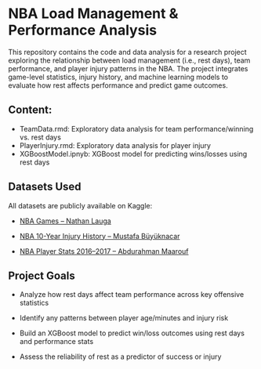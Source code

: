 # NBA Load Management & Performance Analysis

This repository contains the code and data analysis for a research project exploring the relationship between load management (i.e., rest days), team performance, and player injury patterns in the NBA. The project integrates game-level statistics, injury history, and machine learning models to evaluate how rest affects performance and predict game outcomes.

## Content:
* TeamData.rmd: Exploratory data analysis for team performance/winning vs. rest days
* PlayerInjury.rmd: Exploratory data analysis for player injury
* XGBoostModel.ipnyb: XGBoost model for predicting wins/losses using rest days

## Datasets Used
All datasets are publicly available on Kaggle:

* [NBA Games – Nathan Lauga](https://www.kaggle.com/datasets/nathanlauga/nba-games) 

* [NBA 10-Year Injury History – Mustafa Büyüknacar](https://www.kaggle.com/datasets/buyuknacar/active-nba-players-10-year-injury-history) 

* [NBA Player Stats 2016–2017 – Abdurahman Maarouf](https://www.kaggle.com/datasets/abdurahmanmaarouf/nba-players-stats-2016-2017) 

## Project Goals
* Analyze how rest days affect team performance across key offensive statistics

* Identify any patterns between player age/minutes and injury risk

* Build an XGBoost model to predict win/loss outcomes using rest days and performance stats

* Assess the reliability of rest as a predictor of success or injury
